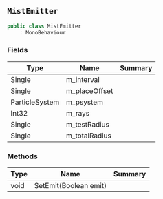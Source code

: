 ## `MistEmitter`

```csharp
public class MistEmitter
    : MonoBehaviour
```

### Fields

| Type | Name | Summary | 
| --- | --- | --- | 
| Single | m_interval |  | 
| Single | m_placeOffset |  | 
| ParticleSystem | m_psystem |  | 
| Int32 | m_rays |  | 
| Single | m_testRadius |  | 
| Single | m_totalRadius |  | 


### Methods

| Type | Name | Summary | 
| --- | --- | --- | 
| void | SetEmit(Boolean emit) |  | 


